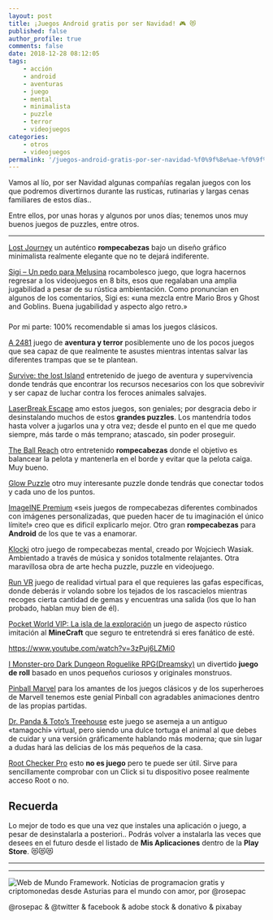 ```yaml
---
layout: post
title: ¡Juegos Android gratis por ser Navidad! 🎮 😻
published: false
author_profile: true
comments: false
date: 2018-12-28 08:12:05
tags:
    - acción
    - android
    - aventuras
    - juego
    - mental
    - minimalista
    - puzzle
    - terror
    - videojuegos
categories:
    - otros
    - videojuegos
permalink: '/juegos-android-gratis-por-ser-navidad-%f0%9f%8e%ae-%f0%9f%98%bb'
---
```

Vamos al lío, por ser Navidad algunas compañías regalan juegos con los que podremos divertirnos durante las rusticas, rutinarias y largas cenas familiares de estos días..

Entre ellos, por unas horas y algunos por unos días; tenemos unos muy buenos juegos de puzzles, entre otros.

* * *

[Lost Journey][1] un auténtico **rompecabezas** bajo un diseño gráfico minimalista realmente elegante que no te dejará indiferente.



[Sigi &#8211; Un pedo para Melusina][2] rocambolesco juego, que logra hacernos regresar a los videojuegos en 8 bits, esos que regalaban una amplia jugabilidad a pesar de su rústica ambientación. Como pronuncian en algunos de los comentarios, Sigi es: &#171;una mezcla entre Mario Bros y Ghost and Goblins. Buena jugabilidad y aspecto algo retro.&#187;

### 

Por mi parte: 100% recomendable si amas los juegos clásicos.



[A 2481][3] juego de **aventura y terror** posiblemente uno de los pocos juegos que sea capaz de que realmente te asustes mientras intentas salvar las diferentes trampas que se te plantean.



[Survive: the lost Island][4] entretenido de juego de aventura y supervivencia donde tendrás que encontrar los recursos necesarios con los que sobrevivir y ser capaz de luchar contra los feroces animales salvajes.



[LaserBreak Escape][5] amo estos juegos, son geniales; por desgracia debo ir desinstalando muchos de estos **grandes puzzles**. Los mantendría todos hasta volver a jugarlos una y otra vez; desde el punto en el que me quedo siempre, más tarde o más temprano; atascado, sin poder proseguir.



[The Ball Reach][6] otro entretenido **rompecabezas** donde el objetivo es balancear la pelota y mantenerla en el borde y evitar que la pelota caiga. Muy bueno.



[Glow Puzzle][7] otro muy interesante puzzle donde tendrás que conectar todos y cada uno de los puntos.



[ImageINE Premium][8] &#171;seis juegos de rompecabezas diferentes combinados con imágenes personalizadas, que pueden hacer de tu imaginación el único límite!&#187; creo que es dificil explicarlo mejor. Otro gran **rompecabezas** para **Android** de los que te vas a enamorar.



[Klocki][9] otro juego de rompecabezas mental, creado por Wojciech Wasiak. Ambientado a través de música y sonidos totalmente relajantes. Otra maravillosa obra de arte hecha puzzle, puzzle en videojuego.



[Run VR][10] juego de realidad virtual para el que requieres las gafas específicas, donde deberás ir volando sobre los tejados de los rascacielos mientras recoges cierta cantidad de gemas y encuentras una salida (los que lo han probado, hablan muy bien de él).



[Pocket World VIP: La isla de la exploración][11] un juego de aspecto rústico imitación al **MineCraft** que seguro te entretendrá si eres fanático de esté.

https://www.youtube.com/watch?v=3zPuj6LZMi0

[I Monster-pro Dark Dungeon Roguelike RPG(Dreamsky)][12] un divertido **juego de roll** basado en unos pequeños curiosos y originales monstruos.



[Pinball Marvel][13] para los amantes de los juegos clásicos y de los superheroes de Marvell tenemos este genial Pinball con agradables animaciones dentro de las propias partidas.



[Dr. Panda & Toto&#8217;s Treehouse][14] este juego se asemeja a un antiguo &#171;tamagochi&#187; virtual, pero siendo una dulce tortuga el animal al que debes de cuidar y una versión gráficamente hablando más moderna; que sin lugar a dudas hará las delicias de los más pequeños de la casa.



[Root Checker Pro][15] esto **no es juego** pero te puede ser útil. Sirve para sencillamente comprobar con un Click si tu dispositivo posee realmente acceso Root o no.

## Recuerda

Lo mejor de todo es que una vez que instales una aplicación o juego, a pesar de desinstalarla a posteriori.. Podrás volver a instalarla las veces que desees en el futuro desde el listado de **Mis Aplicaciones** dentro de la **Play Store**. &#x1f63b;&#x1f63b;&#x1f63b;

* * *


   


* * *


  


![Web de Mundo Framework. Noticias de programacion gratis y criptomonedas desde Asturias para el mundo con amor, por @rosepac][16]


  @rosepac & @twitter & facebook & adobe stock & donativo & pixabay


 [1]: https://play.google.com/store/apps/details?id=me.dreamsky.lostjourney2
 [2]: https://play.google.com/store/apps/details?id=lu.pixel.sigi
 [3]: https://play.google.com/store/apps/details?id=com.agaming.a2481
 [4]: https://play.google.com/store/apps/details?id=com.agaming.survive.tll
 [5]: https://play.google.com/store/apps/details?id=com.errorsevendev.games.lBE
 [6]: https://play.google.com/store/apps/details?id=com.kanawati.TheBallReach
 [7]: https://play.google.com/store/apps/details?id=com.glosculptor.glowpuzzle
 [8]: https://play.google.com/store/apps/details?id=se.rx.imageine.premium
 [9]: https://play.google.com/store/apps/details?id=com.klockigame.klocki
 [10]: https://play.google.com/store/apps/details?id=com.ajordan.RUNVR
 [11]: https://play.google.com/store/apps/details?id=com.duet.gpocketworldV
 [12]: https://play.google.com/store/apps/details?id=me.dreamsky.imonsterpay
 [13]: https://play.google.com/store/apps/details?id=com.zenstudios.MarvelPinball
 [14]: https://play.google.com/store/apps/details?id=com.tribeplay.pandapet
 [15]: https://play.google.com/store/apps/details?id=org.freeandroidtools.root_checker_pro
 [16]: https://image.ibb.co/iTckvT/mundo-framework-1350x167-steemit.png